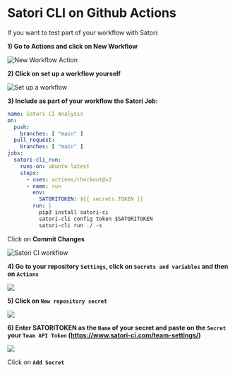 # Satori CLI on Github Actions

If you want to test part of your workflow with Satori:

**1) Go to Actions and click on New Workflow**

![New Workflow Action](img/github_action_1.png)

**2) Click on set up a workflow yourself**

![Set up a workflow](img/github_action_2.png)


**3) Include as part of your workflow the Satori Job:**

```yml
name: Satori CI Analysis
on:
  push:
    branches: [ "main" ]
  pull_request:
    branches: [ "main" ]
jobs:
  satori-cli_run:
    runs-on: ubuntu-latest
    steps:
      - uses: actions/checkout@v2
      - name: run
        env:
          SATORITOKEN: ${{ secrets.TOKEN }}
        run: |
          pip3 install satori-ci
          satori-cli config token $SATORITOKEN
          satori-cli run ./ -s
```

Click on **Commit Changes**

![Satori CI workflow](img/github_action_3.png)

**4) Go to your repository `Settings`, click on `Secrets and variables` and then on `Actions`**

![](img/github_action_4.png)

**5) Click on `New repository secret`**

![](img/github_action_5.png)

**6) Enter SATORITOKEN as the `Name` of your secret and paste on the `Secret` your `Team API Token` (https://www.satori-ci.com/team-settings/)**

![](img/github_action_6.png)

Click on **`Add Secret`**
